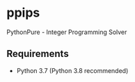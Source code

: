 # ppips
PythonPure - Integer Programming Solver

## Requirements
 - Python 3.7 (Python 3.8 recommended)
